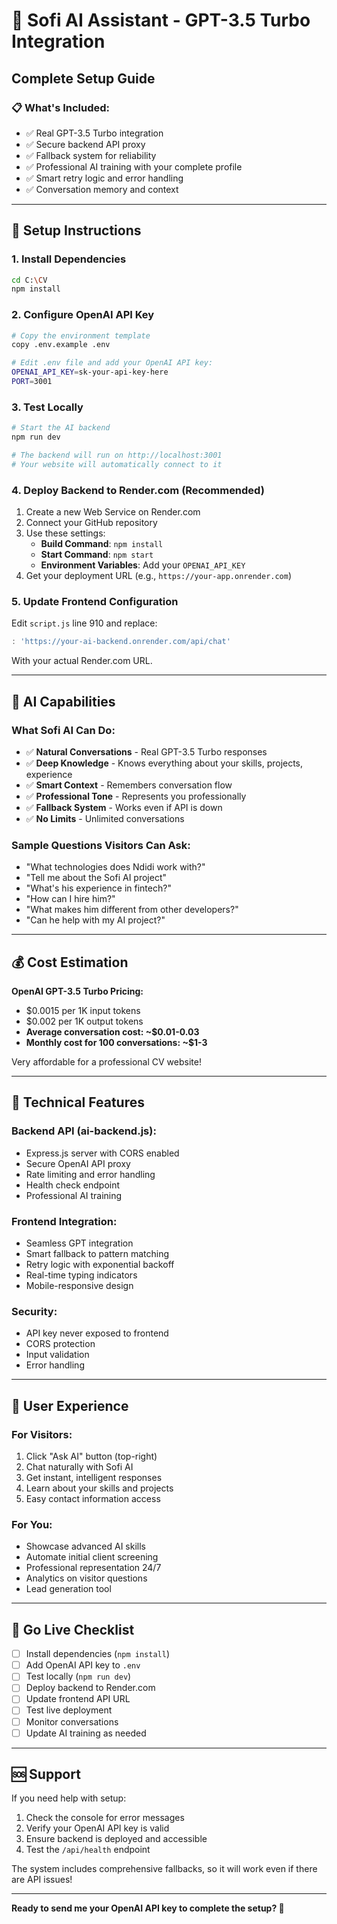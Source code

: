 # 🚀 Sofi AI Assistant - GPT-3.5 Turbo Integration

## Complete Setup Guide

### 📋 What's Included:
- ✅ Real GPT-3.5 Turbo integration
- ✅ Secure backend API proxy
- ✅ Fallback system for reliability
- ✅ Professional AI training with your complete profile
- ✅ Smart retry logic and error handling
- ✅ Conversation memory and context

---

## 🔧 Setup Instructions

### 1. **Install Dependencies**
```bash
cd C:\CV
npm install
```

### 2. **Configure OpenAI API Key**
```bash
# Copy the environment template
copy .env.example .env

# Edit .env file and add your OpenAI API key:
OPENAI_API_KEY=sk-your-api-key-here
PORT=3001
```

### 3. **Test Locally**
```bash
# Start the AI backend
npm run dev

# The backend will run on http://localhost:3001
# Your website will automatically connect to it
```

### 4. **Deploy Backend to Render.com** (Recommended)
1. Create a new Web Service on Render.com
2. Connect your GitHub repository
3. Use these settings:
   - **Build Command**: `npm install`
   - **Start Command**: `npm start`
   - **Environment Variables**: Add your `OPENAI_API_KEY`
4. Get your deployment URL (e.g., `https://your-app.onrender.com`)

### 5. **Update Frontend Configuration**
Edit `script.js` line 910 and replace:
```javascript
: 'https://your-ai-backend.onrender.com/api/chat'
```
With your actual Render.com URL.

---

## 🤖 AI Capabilities

### **What Sofi AI Can Do:**
- ✅ **Natural Conversations** - Real GPT-3.5 Turbo responses
- ✅ **Deep Knowledge** - Knows everything about your skills, projects, experience
- ✅ **Smart Context** - Remembers conversation flow
- ✅ **Professional Tone** - Represents you professionally
- ✅ **Fallback System** - Works even if API is down
- ✅ **No Limits** - Unlimited conversations

### **Sample Questions Visitors Can Ask:**
- "What technologies does Ndidi work with?"
- "Tell me about the Sofi AI project"
- "What's his experience in fintech?"
- "How can I hire him?"
- "What makes him different from other developers?"
- "Can he help with my AI project?"

---

## 💰 Cost Estimation

**OpenAI GPT-3.5 Turbo Pricing:**
- $0.0015 per 1K input tokens
- $0.002 per 1K output tokens
- **Average conversation cost: ~$0.01-0.03**
- **Monthly cost for 100 conversations: ~$1-3**

Very affordable for a professional CV website!

---

## 🔧 Technical Features

### **Backend API (ai-backend.js):**
- Express.js server with CORS enabled
- Secure OpenAI API proxy
- Rate limiting and error handling
- Health check endpoint
- Professional AI training

### **Frontend Integration:**
- Seamless GPT integration
- Smart fallback to pattern matching
- Retry logic with exponential backoff
- Real-time typing indicators
- Mobile-responsive design

### **Security:**
- API key never exposed to frontend
- CORS protection
- Input validation
- Error handling

---

## 📱 User Experience

### **For Visitors:**
1. Click "Ask AI" button (top-right)
2. Chat naturally with Sofi AI
3. Get instant, intelligent responses
4. Learn about your skills and projects
5. Easy contact information access

### **For You:**
- Showcase advanced AI skills
- Automate initial client screening
- Professional representation 24/7
- Analytics on visitor questions
- Lead generation tool

---

## 🚀 Go Live Checklist

- [ ] Install dependencies (`npm install`)
- [ ] Add OpenAI API key to `.env`
- [ ] Test locally (`npm run dev`)
- [ ] Deploy backend to Render.com
- [ ] Update frontend API URL
- [ ] Test live deployment
- [ ] Monitor conversations
- [ ] Update AI training as needed

---

## 🆘 Support

If you need help with setup:
1. Check the console for error messages
2. Verify your OpenAI API key is valid
3. Ensure backend is deployed and accessible
4. Test the `/api/health` endpoint

The system includes comprehensive fallbacks, so it will work even if there are API issues!

---

**Ready to send me your OpenAI API key to complete the setup? 🚀**
